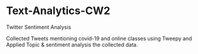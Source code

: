 # Text-Analytics-CW2
Twitter Sentiment Analysis

Collected Tweets mentioning covid-19 and online classes using Tweepy and Applied Topic & sentiment analysis the collected data.
